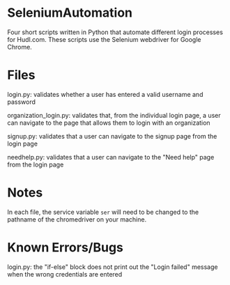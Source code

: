 # SeleniumAutomation
Four short scripts written in Python that automate different login processes for Hudl.com. These scripts use the Selenium webdriver for Google Chrome.

# Files 
login.py: validates whether a user has entered a valid username and password

organization_login.py: validates that, from the individual login page, a user can navigate to the page that allows them to login with an organization

signup.py: validates that a user can navigate to the signup page from the login page

needhelp.py: validates that a user can navigate to the "Need help" page from the login page

# Notes
In each file, the service variable `ser` will need to be changed to the pathname of the chromedriver on your machine. 

# Known Errors/Bugs
login.py: the "if-else" block does not print out the "Login failed" message when the wrong credentials are entered

